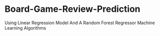 # Board-Game-Review-Prediction
Using Linear Regression Model And A Random Forest Regressor Machine Learning Algorithms
